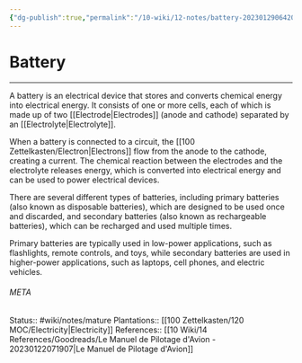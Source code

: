 ```yaml
---
{"dg-publish":true,"permalink":"/10-wiki/12-notes/battery-20230129064209/"}
---
```


# Battery
---
A battery is an electrical device that stores and converts chemical energy into electrical energy. It consists of one or more cells, each of which is made up of two [[Electrode\|Electrodes]] (anode and cathode) separated by an [[Electrolyte\|Electrolyte]].

When a battery is connected to a circuit, the [[100 Zettelkasten/Electron\|Electrons]] flow from the anode to the cathode, creating a current. The chemical reaction between the electrodes and the electrolyte releases energy, which is converted into electrical energy and can be used to power electrical devices.

There are several different types of batteries, including primary batteries (also known as disposable batteries), which are designed to be used once and discarded, and secondary batteries (also known as rechargeable batteries), which can be recharged and used multiple times.

Primary batteries are typically used in low-power applications, such as flashlights, remote controls, and toys, while secondary batteries are used in higher-power applications, such as laptops, cell phones, and electric vehicles.



###### META
Status:: #wiki/notes/mature 
Plantations:: [[100 Zettelkasten/120 MOC/Electricity\|Electricity]]
References:: [[10 Wiki/14 References/Goodreads/Le Manuel de Pilotage d'Avion - 20230122071907\|Le Manuel de Pilotage d'Avion]]

